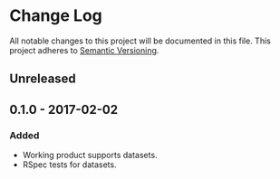 # Change Log
All notable changes to this project will be documented in this file.
This project adheres to [Semantic Versioning](http://semver.org/).

## Unreleased

## 0.1.0 - 2017-02-02
### Added
- Working product supports datasets.
- RSpec tests for datasets.
